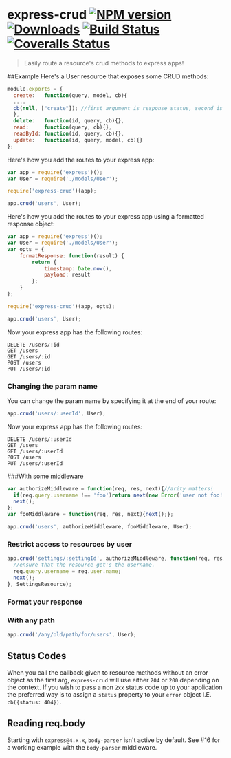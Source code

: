 # express-crud [![NPM version][npm-image]][npm-url] [![Downloads][downloads-image]][npm-url] [![Build Status][travis-image]][travis-url] [![Coveralls Status][coveralls-image]][coveralls-url]
> Easily route a resource's crud methods to express apps!

##Example
Here's a User resource that exposes some CRUD methods:

````javascript
module.exports = {
  create:   function(query, model, cb){
  ....
  cb(null, ["create"]); //first argument is response status, second is array of response data
  },
  delete:   function(id, query, cb){},
  read:     function(query, cb){},
  readById: function(id, query, cb){},
  update:   function(id, query, model, cb){}
};
````

Here's how you add the routes to your express app:
````javascript
var app = require('express')();
var User = require('./models/User');

require('express-crud')(app);

app.crud('users', User);
````

Here's how you add the routes to your express app using a formatted response object:
````javascript
var app = require('express')();
var User = require('./models/User');
var opts = {
	formatResponse: function(result) {
		return {
			timestamp: Date.now(),
			payload: result
		};
	}
};

require('express-crud')(app, opts);

app.crud('users', User);
````

Now your express app has the following routes:
````
DELETE /users/:id
GET /users
GET /users/:id
POST /users
PUT /users/:id
````

### Changing the param name
You can change the param name by specifying it at the end of your route:
```javascript
app.crud('users/:userId', User);
```

Now your express app has the following routes:
````
DELETE /users/:userId
GET /users
GET /users/:userId
POST /users
PUT /users/:userId
````

###With some middleware
````javascript
var authorizeMiddleware = function(req, res, next){//arity matters!
  if(req.query.username !== 'foo')return next(new Error('user not foo!'));
  next();
};
var fooMiddleware = function(req, res, next){next();};

app.crud('users', authorizeMiddleware, fooMiddleware, User);
````

### Restrict access to resources by user
```javascript
app.crud('settings/:settingId', authorizeMiddleware, function(req, res, next){
  //ensure that the resource get's the username.
  req.query.username = req.user.name;
  next();
}, SettingsResource);
```
### Format your response

### With any path
````javascript
app.crud('/any/old/path/for/users', User);
````

## Status Codes
When you call the callback given to resource methods without an error object as the
first arg, `express-crud` will use either `204` or `200` depending on the context.
If you wish to pass a non `2xx` status code up to your application the preferred
way is to assign a `status` property to your `error` object I.E. `cb({status: 404})`.

## Reading req.body

Starting with `express@4.x.x`, `body-parser` isn't active by default.  See #16 for a working example with the `body-parser` middleware.

[downloads-image]: http://img.shields.io/npm/dm/express-crud.svg
[npm-url]: https://npmjs.org/package/express-crud
[npm-image]: http://img.shields.io/npm/v/express-crud.svg

[travis-url]: https://travis-ci.org/jsdevel/node-express-crud
[travis-image]: http://img.shields.io/travis/jsdevel/node-express-crud.svg

[coveralls-url]: https://coveralls.io/r/jsdevel/node-express-crud
[coveralls-image]: http://img.shields.io/coveralls/jsdevel/node-express-crud/master.svg
